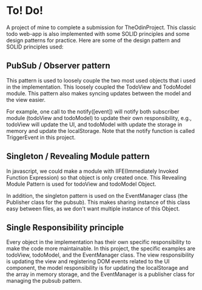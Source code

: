 # To! Do!

A project of mine to complete a submission for TheOdinProject. This classic todo web-app is also implemented with some SOLID principles and some design patterns for practice. Here are some of the design pattern and SOLID principles used:

## PubSub / Observer pattern

This pattern is used to loosely couple the two most used objects that i used in the implementation. This loosely coupled the TodoView and TodoModel module. This pattern also makes syncing updates between the model and the view easier.

For example, one call to the notify([event]) will notify both subscriber module (todoView and todoModel) to update their own responsibility, e.g., todoView will update the UI, and todoModel with update the storage in memory and update the localStorage. Note that the notify function is called TriggerEvent in this project.

## Singleton / Revealing Module pattern

In javascript, we could make a module with IIFE(Immediately Invoked Function Expression) so that object is only created once. This Revealing Module Pattern is used for todoView and todoModel Object.

In addition, the singleton pattern is used on the EventManager class (the Publisher class for the pubsub). This makes sharing instance of this class easy between files, as we don't want multiple instance of this Object.

## Single Responsibility principle

Every object in the implementation has their own specific responsibility to make the code more maintainable. In this project, the specific examples are todoView, todoModel, and the EventManager class. The view responsibility is updating the view and registering DOM events related to the UI component, the model responsibility is for updating the localStorage and the array in memory storage, and the EventManager is a publisher class for managing the pubsub pattern.
